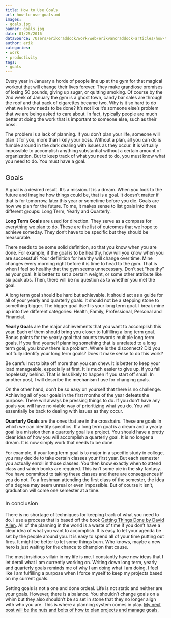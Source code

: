 ```yaml
---
title: How to Use Goals
url: how-to-use-goals.md
images:
- goals.jpg
banner: goals.jpg
date: 01/25/2016
dataSource: /Users/erikcraddock/work/web/erikvancraddock-articles/how-to-use-goals/how-to-use-goals.md
author: erik
categories:
- work
- productivity
tags:
- goals
---
```

  
<span style="font-weight: 400;">Every year in January a horde of people line up at the gym for that magical workout that will change their lives forever. They make grandiose promises of losing 50 pounds, giving up sugar, or quitting smoking. Of course by the 2nd week of January the gym is a ghost town, candy bar sales are through the roof and that pack of cigarettes became two. Why is it so hard to do what we know needs to be done? It’s not like it’s someone else’s problem that we are being asked to care about. In fact, typically people are much better at doing the work that is important to someone else, such as their boss.</span>

<span style="font-weight: 400;">The problem is a lack of planning. If you don’t plan your life, someone will plan it for you, more than likely your boss. Without a plan, all you can do is fumble around in the dark dealing with issues as they occur. It is virtually impossible to accomplish anything substantial without a certain amount of organization. But to keep track of what you need to do, you must know what you need to do. You must have a goal. </span>

## <span style="font-weight: 400;">Goals</span>

<span style="font-weight: 400;">A goal is a desired result. It’s a mission. It is a dream. When you look to the future and imagine how things could be, that is a goal. It doesn’t matter if that is for tomorrow, later this year or sometime before you die. Goals are how we plan for the future. To me, it makes sense to list goals into three different groups: Long Term, Yearly and Quarterly.</span>

**Long Term Goals** <span style="font-weight: 400;">are used for direction. They serve as a compass for everything we plan to do. These are the list of outcomes that we hope to achieve someday. They don’t have to be specific but they should be measurable. </span>

<span style="font-weight: 400;">There needs to be some solid definition, so that you know when you are done. For example, if the goal is to be healthy, how will you know when you are successful? Your definition for healthy will change over time. Mine changes every morning right before it is time to head to the gym. That is when I feel so healthy that the gym seems unnecessary. Don’t set “healthy” as your goal. It is better to set a certain weight, or some other attribute like six pack abs. Then, there will be no question as to whether you met the goal.</span>

<span style="font-weight: 400;">A long term goal should be hard but achievable. It should act as a guide for all of your yearly and quarterly goals. It should not be a stepping stone to something bigger. The bigger goal itself is your long term goal. I break mine up into five different categories: Health, Family, Professional, Personal and Financial.</span>

**Yearly Goals** <span style="font-weight: 400;">are the major achievements that you want to accomplish this year. Each of them should bring you closer to fulfilling a long term goal. Bonus points for the yearly goal that counts towards multiple long term goals. If you find yourself planning something that is unrelated to a long term goal, you know there is a problem. Where is the disconnect? Did you not fully identify your long term goals? Does it make sense to do this work?</span>

<span style="font-weight: 400;">Be careful not to bite off more than you can chew. It is better to keep your load manageable, especially at first. It is much easier to give up, if you fall hopelessly behind. That is less likely to happen if you start off small. In another post, I will describe the mechanism I use for changing goals.</span>

<span style="font-weight: 400;">On the other hand, don’t be so easy on yourself that there is no challenge. Achieving all of your goals in the first months of the year defeats the purpose. There will always be pressing things to do. If you don’t have any goals you will have no viable way of prioritizing what you do. You will essentially be back to dealing with issues as they occur. </span>

**Quarterly Goals** <span style="font-weight: 400;">are the ones that are in the crosshairs. These are goals in which we can identify specifics. If a long term goal is a dream and a yearly goal is a mission then a quarterly goal is a project. You should have a pretty clear idea of how you will accomplish a quarterly goal. It is no longer a dream. It is now simply work that needs to be done.</span>

<span style="font-weight: 400;">For example, if your long term goal is to major in a specific study in college, you may decide to take certain classes your first year. But each semester you actually enroll in those classes. You then know exactly when to attend class and which books are required. This isn’t some pie in the sky fantasy. You have committed to taking these classes and there are consequences if you do not. To a freshman attending the first class of the semester, the idea of a degree may seem unreal or even impossible. But of course it isn’t, graduation will come one semester at a time.</span>

### <span style="font-weight: 400;">In conclusion</span>

<span style="font-weight: 400;">There is no shortage of techniques for keeping track of what you need to do. I use a process that is based off the book [Getting Things Done by David Allen](/2013/08/25/how-to-get-things-done/). All of the planning in the world is a waste of time if you don’t have a clear idea of what you want to accomplish. It is easy to let your agenda be set by the people around you. It is easy to spend all of your time putting out fires. It might be better to let some things burn. Who knows, maybe a new hero is just waiting for the chance to champion that cause. </span>

<span style="font-weight: 400;">The most insidious villain in my life is me. I constantly have new ideas that I let derail what I am currently working on. Writing down long term, yearly and quarterly goals reminds me of why I am doing what I am doing. I feel like I am fulfilling a purpose when I force myself to keep my projects based on my current goals. </span>

<span style="font-weight: 400;">Setting goals is not a one and done ordeal. Life is not static and neither are your goals. However, there is a balance. You shouldn’t change goals on a whim but they also shouldn’t be so set in stone that they no longer align with who you are. This is where a planning system comes in play. [My next post will be the nuts and bolts of how to plan projects and manage goals.](/2016/02/plan-to-succeed/)</span>